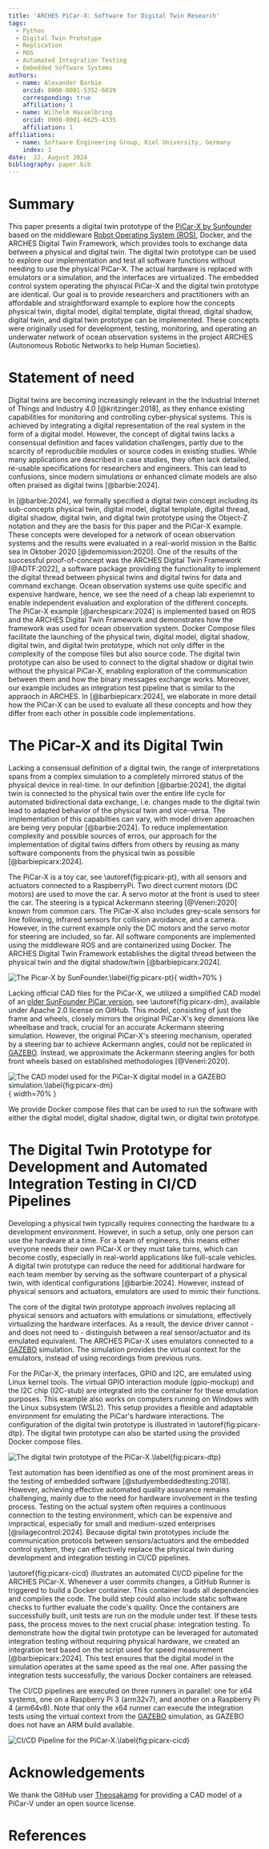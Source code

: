 ```yaml
---
title: 'ARCHES PiCar-X: Software for Digital Twin Research'
tags:
  - Python
  - Digital Twin Prototype
  - Replication
  - ROS
  - Automated Integration Testing
  - Embedded Software Systems
authors:
  - name: Alexander Barbie
    orcid: 0000-0001-5352-6039
    corresponding: true
    affiliation: 1
  - name: Wilhelm Hasselbring
    orcid: 0000-0001-6625-4335
    affiliation: 1
affiliations:
  - name: Software Engineering Group, Kiel University, Germany
    index: 1
date:  22. August 2024
bibliography: paper.bib
---
```


# Summary
This paper presents a digital twin prototype of the [PiCar-X by Sunfounder](https://www.sunfounder.com/products/picar-x) based on the middleware [Robot Operating System (ROS)](https://ros.org), Docker, and the ARCHES Digital Twin Framework, which provides tools to exchange data between a physical and digital twin. The digital twin prototype can be used to explore our implementation and test all software functions without needing to use the physical PiCar-X. The actual hardware is replaced with emulators or a simulation, and the interfaces are virtualized. The embedded control system operating the phyiscal PiCar-X and the digital twin prototype are identical. Our goal is to provide researchers and practitioners with an affordable and straightforward example to explore how the concepts physical twin, digital model, digital template, digital thread, digital shadow, digital twin, and digital twin prototype can be implemented. These concepts were originally used for development, testing, monitoring, and operating an underwater network of ocean observation systems in the project ARCHES (Autonomous Robotic Networks to help Human Societies).

# Statement of need
Digital twins are becoming increasingly relevant in the the Industrial Internet of Things and Industry 4.0 [@kritzinger:2018], as they enhance existing capabilities for monitoring and controlling cyber-physical systems. This is achieved by integrating a digital representation of the real system in the form of a digital model. However, the concept of digital twins lacks a consensual definition and faces validation challenges, partly due to the scarcity of reproducible modules or source codes in existing studies. While many applications are described in case studies, they often lack detailed, re-usable specifications for researchers and engineers. This can lead to confusions, since modern simulations or enhanced climate models are also often praised as digital twins [@barbie:2024].

In [@barbie:2024], we formally specified a digital twin concept including its sub-concepts physical twin, digital model, digital template, digital thread, digital shadow, digital twin, and digital twin prototype using the Object-Z notation and they are the basis for this paper and the PiCar-X example. These concepts were developed for a network of ocean observation systems and the results were evaluated in a real-world mission in the Baltic sea in Oktober 2020 [@demomission:2020]. One of the results of the successful proof-of-concept was the ARCHES Digital Twin Framework [@ADTF:2022], a software package providing the functionality to implement the digital thread between physical twins and digital twins for data and command exchange.
Ocean observation systems use quite specific and expensive hardware, hence, we see the need of a cheap lab experiemnt to enable independent evaluation and exploration of the different concepts. The PiCar-X example [@archespicarx:2024] is implemented based on ROS and the ARCHES Digital Twin Framework and  demonstrates how the framework was used for ocean observation system. Docker Compose files facilitate the launching of the physical twin, digital model, digital shadow, digital twin, and digital twin prototype, which not only differ in the complexity of the compose files but also source code. The digital twin prototype can also be used to connect to the digital shadow or digital twin without the physical PiCar-X, enabling exploration of the communication between them and how the binary messages exchange works. Moreover, our example includes an integration test pipeline that is similar to the appraoch in ARCHES. In [@barbiepicarx:2024], we elaborate in more detail how the PiCar-X can be used to evaluate all these concepts and how they differ from each other in possible code implementations.


# The PiCar-X and its Digital Twin
Lacking a consensual definition of a digital twin, the range of interpretations spans from a complex simulation to a completely mirrored status of the physical device in real-time. In our definition [@barbie:2024], the digital twin is connected to the physical twin over the entire life cycle for automated bidirectional data exchange, i.e. changes made to the digital twin lead to adapted behavior of the physical twin and vice-versa. The implementation of this capabilties can vary, with model driven approachen are being very popular [@barbie:2024]. To reduce implementation complexity and possible sources of erros, our approach for the implementation of digital twins differs from others by reusing as many software components from the physical twin as possible [@barbiepicarx:2024].

The PiCar-X is a toy car, see \autoref{fig:picarx-pt}, with all sensors and actuators connected to a RaspberryPi. Two direct current motors (DC motors) are used to move the car. A servo motor at the front is used to steer the car. The steering is a typical Ackermann steering [@Veneri:2020] known from common cars. The PiCar-X also includes grey-scale sensors for line following, infrared sensors for collision avoidance, and a camera. However, in the current example only the DC motors and the servo motor for steering are included, so far. All software components are implemented using the middleware ROS and are containerized using Docker. The ARCHES Digital Twin Framework establishes the digital thread between the physical twin and the digital shadow/twin [@barbiepicarx:2024].

![The Picar-X by SunFounder.\label{fig:picarx-pt}](./img/picarx-pt.jpg){ width=70% }

Lacking official CAD files for the PiCar-X, we utilized a simplified CAD model of an [older SunFounder PiCar version](https://github.com/Theosakamg/PiCar_Hardware), see \autoref{fig:picarx-dm}, available under Apache 2.0 license on GitHub. This model, consisting of just the frame and wheels, closely mirrors the original PiCar-X's key dimensions like wheelbase and track, crucial for an accurate Ackermann steering simulation. However, the original PiCar-X's steering mechanism, operated by a steering bar to achieve Ackermann angles, could not be replicated in [GAZEBO](https://gazebosim.org/). Instead, we approximate the Ackermann steering angles for both front wheels based on established methodologies [@Veneri:2020].

![The CAD model used for the PiCar-X digital model in a GAZEBO simulation.\label{fig:picarx-dm}](./img/picarx-dm.jpg){ width=70% }

We provide Docker compose files that can be used to run the software with either the digital model, digital shadow, digital twin, or digital twin prototype.

# The Digital Twin Prototype for Development and Automated Integration Testing in CI/CD Pipelines
Developing a physical twin typically requires connecting the hardware to a development environment. However, in such a setup, only one person can use the hardware at a time. For a team of engineers, this means either everyone needs their own PiCar-X or they must take turns, which can become costly, especially in real-world applications like full-scale vehicles.
A digital twin prototype can reduce the need for additional hardware for each team member by serving as the software counterpart of a physical twin, with identical configurations [@barbie:2024]. However, instead of physical sensors and actuators, emulators are used to mimic their functions. 

The core of the digital twin prototype approach involves replacing all physical sensors and actuators with emulations or simulations, effectively virtualizing the hardware interfaces. As a result, the device driver cannot - and does not need to - distinguish between a real sensor/actuator and its emulated equivalent. The ARCHES PiCar-X uses emulators connected to a [GAZEBO](https://gazebosim.org/) simulation. The simulation provides the virtual context for the emulators, instead of using recordings from previous runs.

For the PiCar-X, the primary interfaces, GPIO and I2C, are emulated using Linux kernel tools. The virtual GPIO interaction module (gpio-mockup) and the I2C chip (I2C-stub) are integrated into the container for these emulation purposes. This example also works on computers running on Windows with the Linux subsystem (WSL2). This setup provides a flexible and adaptable environment for emulating the PiCar's hardware interactions. The configuration of the digital twin prototype is illustrated in \autoref{fig:picarx-dtp}. The digital twin prototype can also be started using the provided Docker compose files.

![The digital twin prototype of the PiCar-X.\label{fig:picarx-dtp}](./img/picarx-dtp.jpg)

Test automation has been identified as one of the most prominent areas in the testing of embedded software [@studyembeddedtesting:2018]. However, achieving effective automated quality assurance remains challenging, mainly due to the need for hardware involvement in the testing process. Testing on the actual system often requires a continuous connection to the testing environment, which can be expensive and impractical, especially for small and medium-sized enterprises [@silagecontrol:2024]. Because digital twin prototypes include the communication protocols between sensors/actuators and the embedded control system, they can effectively replace the physical twin during development and integration testing in CI/CD pipelines.

\autoref{fig:picarx-cicd} illustrates an automated CI/CD pipeline for the ARCHES PiCar-X. Whenever a user commits changes, a GitHub Runner is triggered to build a Docker container. This container loads all dependencies and compiles the code. The build step could also include static software checks to further evaluate the code's quality. Once the containers are successfully built, unit tests are run on the module under test. If these tests pass, the process moves to the next crucial phase: integration testing.
To demonstrate how the digital twin prototype can be leveraged for automated integration testing without requiring physical hardware, we created an integration test based on the script used for speed measurement [@barbiepicarx:2024]. This test ensures that the digital model in the simulation operates at the same speed as the real one. After passing the integration tests successfully, the various Docker containers are released.

The CI/CD pipelines are executed on three runners in parallel: one for x64 systems, one on a Raspberry Pi 3 (arm32v7), and another on a Raspberry Pi 4 (arm64v8). Note that only the x64 runner can execute the integration tests using the virtual context from the [GAZEBO](https://gazebosim.org/) simulation, as GAZEBO does not have an ARM build available.

![CI/CD Pipeline for the PiCar-X.\label{fig:picarx-cicd}](./img/picarx-cicd.jpg)


# Acknowledgements
We thank the GitHub user [Theosakamg]((https://github.com/Theosakamg)) for providing a CAD model of a PiCar-V under an open source license.


# References

